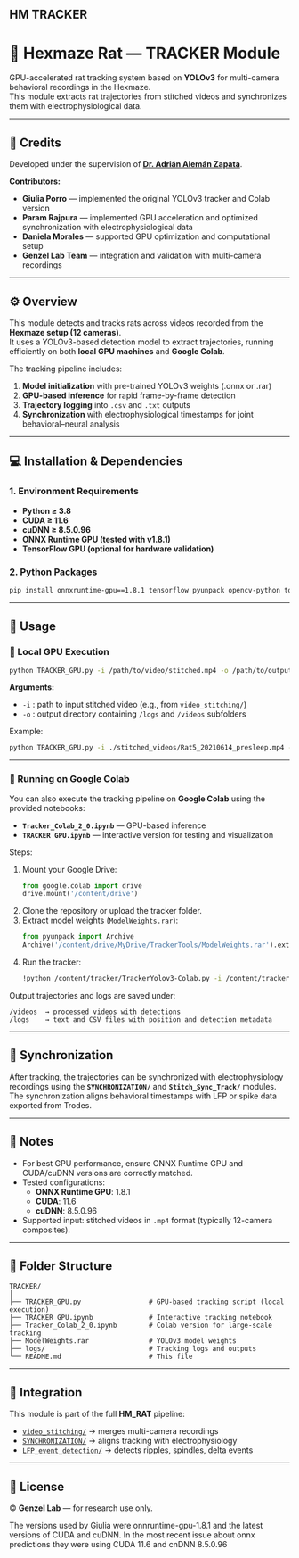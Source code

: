 ## HM TRACKER 
# 🎯 Hexmaze Rat — TRACKER Module  

GPU-accelerated rat tracking system based on **YOLOv3** for multi-camera behavioral recordings in the Hexmaze.  
This module extracts rat trajectories from stitched videos and synchronizes them with electrophysiological data.

---

## 👥 Credits

Developed under the supervision of **[Dr. Adrián Alemán Zapata](https://github.com/Aleman-Z)**.  

**Contributors:**  
- **Giulia Porro** — implemented the original YOLOv3 tracker and Colab version  
- **Param Rajpura** — implemented GPU acceleration and optimized synchronization with electrophysiological data  
- **Daniela Morales** — supported GPU optimization and computational setup  
- **Genzel Lab Team** — integration and validation with multi-camera recordings  

---

## ⚙️ Overview

This module detects and tracks rats across videos recorded from the **Hexmaze setup (12 cameras)**.  
It uses a YOLOv3-based detection model to extract trajectories, running efficiently on both **local GPU machines** and **Google Colab**.

The tracking pipeline includes:
1. **Model initialization** with pre-trained YOLOv3 weights (.onnx or .rar)
2. **GPU-based inference** for rapid frame-by-frame detection
3. **Trajectory logging** into `.csv` and `.txt` outputs
4. **Synchronization** with electrophysiological timestamps for joint behavioral–neural analysis

---

## 💻 Installation & Dependencies

### 1. Environment Requirements
- **Python ≥ 3.8**  
- **CUDA ≥ 11.6**  
- **cuDNN ≥ 8.5.0.96**  
- **ONNX Runtime GPU (tested with v1.8.1)**  
- **TensorFlow GPU (optional for hardware validation)**  

### 2. Python Packages
```bash
pip install onnxruntime-gpu==1.8.1 tensorflow pyunpack opencv-python tqdm
```

---

## 🚀 Usage

### 🔹 Local GPU Execution

```bash
python TRACKER_GPU.py -i /path/to/video/stitched.mp4 -o /path/to/output/folder
```

**Arguments:**
- `-i` : path to input stitched video (e.g., from `video_stitching/`)  
- `-o` : output directory containing `/logs` and `/videos` subfolders  

Example:
```bash
python TRACKER_GPU.py -i ./stitched_videos/Rat5_20210614_presleep.mp4 -o ./tracker_output/
```

---

### 🔹 Running on Google Colab

You can also execute the tracking pipeline on **Google Colab** using the provided notebooks:
- **`Tracker_Colab_2_0.ipynb`** — GPU-based inference  
- **`TRACKER GPU.ipynb`** — interactive version for testing and visualization  

Steps:
1. Mount your Google Drive:
   ```python
   from google.colab import drive
   drive.mount('/content/drive')
   ```
2. Clone the repository or upload the tracker folder.
3. Extract model weights (`ModelWeights.rar`):
   ```python
   from pyunpack import Archive
   Archive('/content/drive/MyDrive/TrackerTools/ModelWeights.rar').extractall('/content/tracker/')
   ```
4. Run the tracker:
   ```bash
   !python /content/tracker/TrackerYolov3-Colab.py -i /content/tracker/stitched.mp4 -o /content/tracker/
   ```

Output trajectories and logs are saved under:
```
/videos  → processed videos with detections  
/logs    → text and CSV files with position and detection metadata
```

---

## 🧠 Synchronization

After tracking, the trajectories can be synchronized with electrophysiology recordings using the **`SYNCHRONIZATION/`** and **`Stitch_Sync_Track/`** modules.  
The synchronization aligns behavioral timestamps with LFP or spike data exported from Trodes.

---

## 🧾 Notes

- For best GPU performance, ensure ONNX Runtime GPU and CUDA/cuDNN versions are correctly matched.  
- Tested configurations:
  - **ONNX Runtime GPU**: 1.8.1  
  - **CUDA**: 11.6  
  - **cuDNN**: 8.5.0.96  
- Supported input: stitched videos in `.mp4` format (typically 12-camera composites).  

---

## 📂 Folder Structure
```
TRACKER/
│
├── TRACKER_GPU.py                 # GPU-based tracking script (local execution)
├── TRACKER GPU.ipynb              # Interactive tracking notebook
├── Tracker_Colab_2_0.ipynb        # Colab version for large-scale tracking
├── ModelWeights.rar               # YOLOv3 model weights
├── logs/                          # Tracking logs and outputs
└── README.md                      # This file
```

---

## 🧩 Integration

This module is part of the full **HM_RAT** pipeline:
- [`video_stitching/`](../video_stitching) → merges multi-camera recordings  
- [`SYNCHRONIZATION/`](../SYNCHRONIZATION) → aligns tracking with electrophysiology  
- [`LFP_event_detection/`](../LFP_event_detection) → detects ripples, spindles, delta events

---

## 📜 License  
© **Genzel Lab** — for research use only.  


The versions used by Giulia were onnruntime-gpu-1.8.1 and the latest versions of CUDA and cuDNN.
In the most recent issue about onnx predictions they were using CUDA 11.6 and cnDNN 8.5.0.96
